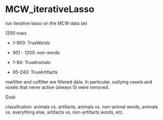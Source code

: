 # MCW_iterativeLasso
run iterative lasso on the MCW data set


1200 rows
- 1-900: TrueWords
- 901 - 1200: non-words

- 1-94: TrueAnimals
- 95-240: TrueArtifacts

rowfilter and colfilter are filtered data. In particular, outlying voxels and voxels that never active (always 0) were removed. 
  
Goal: 

classifcation: animals vs. artifacts, animals vs. non-animal words, animals vs. everything else, artifacts vs. non-artifacts words, etc. 
